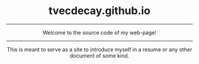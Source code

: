 <div align="center">
<h1>tvecdecay.github.io</h1>
<hr>
Welcome to the source code of my web-page!
<hr>
This is meant to serve as a site to introduce myself in a resume or any other document of some kind.
</div>
